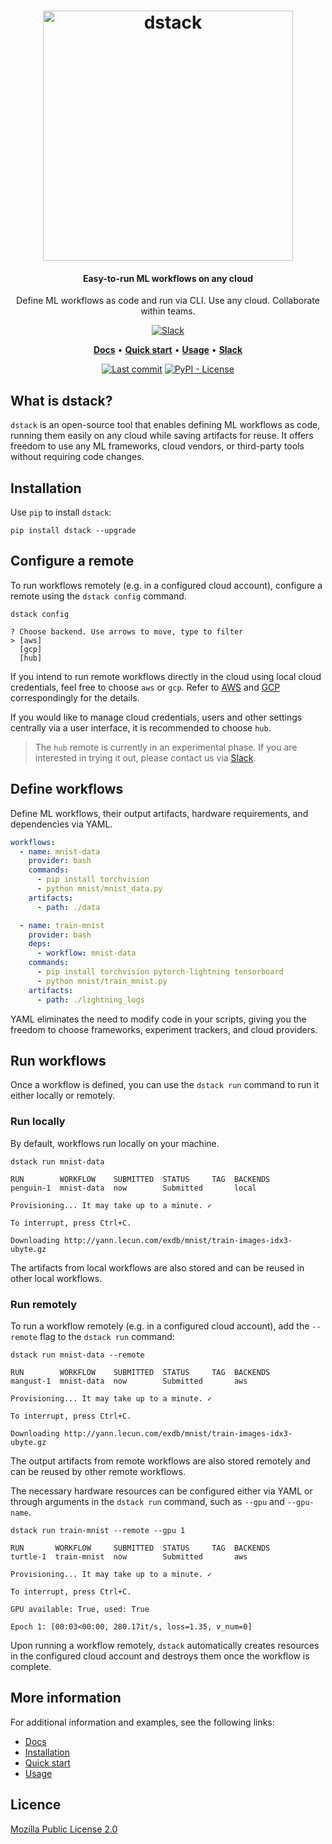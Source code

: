 <div align="center">
<h1 align="center">
  <a target="_blank" href="https://dstack.ai">
    <picture>
      <source media="(prefers-color-scheme: dark)" srcset="https://raw.githubusercontent.com/dstackai/dstack/master/docs/assets/logo-dark.svg"/>
      <img alt="dstack" src="https://raw.githubusercontent.com/dstackai/dstack/master/docs/assets/logo.svg" width="400px"/>
    </picture>
  </a>
</h1>

<h4 align="center">
Easy-to-run ML workflows on any cloud
</h4>

<p align="center">
Define ML workflows as code and run via CLI. Use any cloud. Collaborate within teams. 
</p>

[![Slack](https://img.shields.io/badge/slack-join%20community-blueviolet?logo=slack&style=for-the-badge)](https://join.slack.com/t/dstackai/shared_invite/zt-xdnsytie-D4qU9BvJP8vkbkHXdi6clQ)

<p align="center">
<a href="https://docs.dstack.ai" target="_blank"><b>Docs</b></a> • 
<a href="https://docs.dstack.ai/quick-start"><b>Quick start</b></a> • 
<a href="https://docs.dstack.ai/usage/hello-world" target="_blank"><b>Usage</b></a> • 
<a href="https://join.slack.com/t/dstackai/shared_invite/zt-xdnsytie-D4qU9BvJP8vkbkHXdi6clQ" target="_blank"><b>Slack</b></a> 
</p>

[![Last commit](https://img.shields.io/github/last-commit/dstackai/dstack)](https://github.com/dstackai/dstack/commits/)
[![PyPI - License](https://img.shields.io/pypi/l/dstack?style=flat&color=blue)](https://github.com/dstackai/dstack/blob/master/LICENSE.md)

</div>

## What is dstack?

`dstack` is an open-source tool that enables defining ML workflows as code, running them easily on any cloud while saving
artifacts for reuse. It offers freedom to use any ML frameworks, cloud vendors, or third-party tools without requiring
code changes.

## Installation

Use `pip` to install `dstack`:

```shell
pip install dstack --upgrade
```

## Configure a remote

To run workflows remotely (e.g. in a configured cloud account),
configure a remote using the `dstack config` command.

```shell
dstack config

? Choose backend. Use arrows to move, type to filter
> [aws]
  [gcp]
  [hub]
```

If you intend to run remote workflows directly in the cloud using local cloud credentials, 
feel free to choose `aws` or `gcp`. Refer to [AWS](#aws) and [GCP](#gcp) correspondingly for the details.

If you would like to manage cloud credentials, users and other settings centrally
via a user interface, it is recommended to choose `hub`. 

> The `hub` remote is currently in an experimental phase. If you are interested in trying it out, please contact us 
> via [Slack](https://join.slack.com/t/dstackai/shared_invite/zt-xdnsytie-D4qU9BvJP8vkbkHXdi6clQ).

## Define workflows

Define ML workflows, their output artifacts, hardware requirements, and dependencies via YAML.

```yaml
workflows:
  - name: mnist-data
    provider: bash
    commands:
      - pip install torchvision
      - python mnist/mnist_data.py
    artifacts:
      - path: ./data

  - name: train-mnist
    provider: bash
    deps:
      - workflow: mnist-data
    commands:
      - pip install torchvision pytorch-lightning tensorboard
      - python mnist/train_mnist.py
    artifacts:
      - path: ./lightning_logs
```

YAML eliminates the need to modify code in your scripts, giving you the freedom to choose frameworks,
experiment trackers, and cloud providers.

## Run workflows

Once a workflow is defined, you can use the `dstack run` command to run it either locally or remotely. 

### Run locally

By default, workflows run locally on your machine.

```shell
dstack run mnist-data

RUN        WORKFLOW    SUBMITTED  STATUS     TAG  BACKENDS
penguin-1  mnist-data  now        Submitted       local

Provisioning... It may take up to a minute. ✓

To interrupt, press Ctrl+C.

Downloading http://yann.lecun.com/exdb/mnist/train-images-idx3-ubyte.gz
```

The artifacts from local workflows are also stored and can be reused in other local workflows.

### Run remotely

To run a workflow remotely (e.g. in a configured cloud account), add the `--remote` flag to the `dstack run` command:

```shell
dstack run mnist-data --remote

RUN        WORKFLOW    SUBMITTED  STATUS     TAG  BACKENDS
mangust-1  mnist-data  now        Submitted       aws

Provisioning... It may take up to a minute. ✓

To interrupt, press Ctrl+C.

Downloading http://yann.lecun.com/exdb/mnist/train-images-idx3-ubyte.gz
```

The output artifacts from remote workflows are also stored remotely and can be reused by other remote workflows.

The necessary hardware resources can be configured either via YAML or through arguments in the `dstack run` command, such
as `--gpu` and `--gpu-name`.

```shell
dstack run train-mnist --remote --gpu 1

RUN       WORKFLOW     SUBMITTED  STATUS     TAG  BACKENDS
turtle-1  train-mnist  now        Submitted       aws

Provisioning... It may take up to a minute. ✓

To interrupt, press Ctrl+C.

GPU available: True, used: True

Epoch 1: [00:03<00:00, 280.17it/s, loss=1.35, v_num=0]
```

Upon running a workflow remotely, `dstack` automatically creates resources in the configured cloud account and destroys them
once the workflow is complete.

## More information

For additional information and examples, see the following links:

* [Docs](https://docs.dstack.ai/)
* [Installation](https://docs.dstack.ai/installation)
* [Quick start](https://docs.dstack.ai/quick-start)
* [Usage](https://docs.dstack.ai/usage/hello-world)
 
##  Licence

[Mozilla Public License 2.0](LICENSE.md)